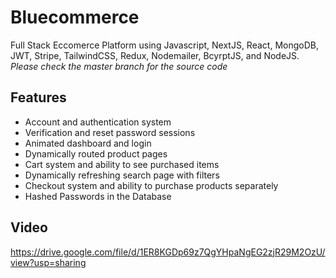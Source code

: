 # Bluecommerce
Full Stack Eccomerce Platform using Javascript, NextJS, React, MongoDB, JWT, Stripe, TailwindCSS, Redux, Nodemailer, BcyrptJS, and NodeJS.
<em><br>Please check the master branch for the source code</em>
## Features
- Account and authentication system
- Verification and reset password sessions
- Animated dashboard and login
- Dynamically routed product pages
- Cart system and ability to see purchased items
- Dynamically refreshing search page with filters
- Checkout system and ability to purchase products separately
- Hashed Passwords in the Database

## Video
https://drive.google.com/file/d/1ER8KGDp69z7QgYHpaNgEG2zjR29M2OzU/view?usp=sharing
